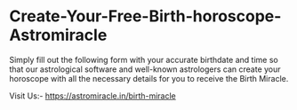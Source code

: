 # Create-Your-Free-Birth-horoscope-Astromiracle
Simply fill out the following form with your accurate birthdate and time so that our astrological software and well-known astrologers can create your horoscope with all the necessary details for you to receive the Birth Miracle.

Visit Us:- https://astromiracle.in/birth-miracle
